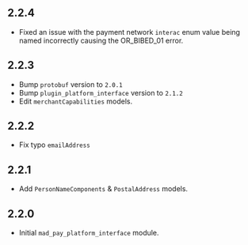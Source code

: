 ## 2.2.4
* Fixed an issue with the payment network `interac` enum value being named incorrectly causing the OR_BIBED_01 error.

## 2.2.3

* Bump `protobuf` version to `2.0.1`
* Bump `plugin_platform_interface` version to `2.1.2`
* Edit `merchantCapabilities` models.


## 2.2.2

* Fix typo `emailAddress`

## 2.2.1

* Add `PersonNameComponents` & `PostalAddress` models.

## 2.2.0

* Initial `mad_pay_platform_interface` module.